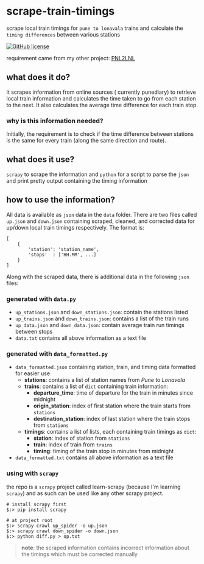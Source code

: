 # scrape-train-timings
scrape local train timings for `pune to lonavala` trains 
and calculate the `timing differences` between various stations

[![GitHub license](https://img.shields.io/github/license/mashape/apistatus.svg)](https://github.com/coolharsh55/harshp.com/blob/master/LICENSE)

requirement came from my other project: 
[PNL2LNL](http://brainbank.harshp.com/pnl2lnl/)

## what does it do?
It scrapes information from online sources ( currently punediary) 
to retrieve local train information and calculates the time taken to go from each station to the next. 
It also calculates the average time difference for each train stop.

### why is this information needed?
Initially, the requirement is to check if the time difference between stations is the same 
for every train (along the same direction and route).

## what does it use?
`scrapy` to scrape the information
and `python` for a script to parse the `json` and print pretty output containing the timing information

## how to use the information?
All data is available as `json` data in the `data` folder. There are two files called `up.json` and `down.json` containing scraped, cleaned, and corrected data 
for up/down local train timings respectively. The format is:

```
[
    {
        'station': 'station_name',
        'stops'  : ['HH.MM', ...]
    }
]
```

Along with the scraped data, there is additional data in the following `json` files:
### generated with `data.py`
 - `up_stations.json` and `down_stations.json`: contain the stations listed
 - `up_trains.json` and `down_trains.json`: contains a list of the train runs
 - `up_data.json` and `down_data.json`: contain average train run timings between stops
 - `data.txt` contains all above information as a text file

### generated with `data_formatted.py`
 - `data_formatted.json` containing station, train, and timing data formatted for easier use
     + **stations**: contains a list of station names from _Pune_ to _Lonavala_
     + **trains**: contains a list of `dict` containing train information:
         * **departure_time**: time of departure for the train in minutes since midnight
         * **origin_station**: index of first station where the train starts from `stations`
         * **destination_station**: index of last station where the train stops from `stations`
     + **timings**: contains a list of lists, each containing train timings as `dict`:
         * **station**: index of station from `stations`
         * **train**: index of train from `trains`
         * **timing**: timing of the train stop in minutes from midnight
 - `data_formatted.txt` contains all above information as a text file

### using with `scrapy`

the repo is a `scrapy` project called learn-scrapy (because I'm learning `scrapy`) 
and as such can be used like any other scrapy project.

```
# install scrapy first
$:> pip install scrapy

# at project root
$:> scrapy crawl up_spider -o up.json
$:> scrapy crawl down_spider -o down.json
$:> python diff.py > op.txt
```

> __note__: the scraped information contains incorrect information 
> about the timings which must be corrected manually